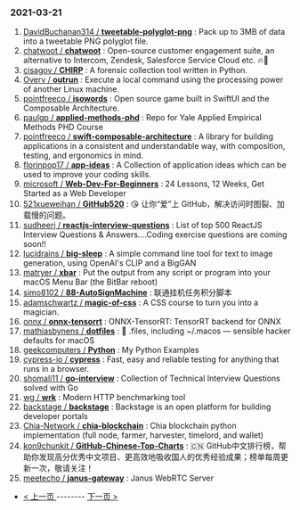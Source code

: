 ### 2021-03-21 
1. [
        DavidBuchanan314 /
**tweetable-polyglot-png**](https://github.com/DavidBuchanan314/tweetable-polyglot-png) : Pack up to 3MB of data into a tweetable PNG polyglot file.
1. [
        chatwoot /
**chatwoot**](https://github.com/chatwoot/chatwoot) : Open-source customer engagement suite, an alternative to Intercom, Zendesk, Salesforce Service Cloud etc. 🔥💬
1. [
        cisagov /
**CHIRP**](https://github.com/cisagov/CHIRP) : A forensic collection tool written in Python.
1. [
        Overv /
**outrun**](https://github.com/Overv/outrun) : Execute a local command using the processing power of another Linux machine.
1. [
        pointfreeco /
**isowords**](https://github.com/pointfreeco/isowords) : Open source game built in SwiftUI and the Composable Architecture.
1. [
        paulgp /
**applied-methods-phd**](https://github.com/paulgp/applied-methods-phd) : Repo for Yale Applied Empirical Methods PHD Course
1. [
        pointfreeco /
**swift-composable-architecture**](https://github.com/pointfreeco/swift-composable-architecture) : A library for building applications in a consistent and understandable way, with composition, testing, and ergonomics in mind.
1. [
        florinpop17 /
**app-ideas**](https://github.com/florinpop17/app-ideas) : A Collection of application ideas which can be used to improve your coding skills.
1. [
        microsoft /
**Web-Dev-For-Beginners**](https://github.com/microsoft/Web-Dev-For-Beginners) : 24 Lessons, 12 Weeks, Get Started as a Web Developer
1. [
        521xueweihan /
**GitHub520**](https://github.com/521xueweihan/GitHub520) : 😘 让你“爱”上 GitHub，解决访问时图裂、加载慢的问题。
1. [
        sudheerj /
**reactjs-interview-questions**](https://github.com/sudheerj/reactjs-interview-questions) : List of top 500 ReactJS Interview Questions & Answers....Coding exercise questions are coming soon!!
1. [
        lucidrains /
**big-sleep**](https://github.com/lucidrains/big-sleep) : A simple command line tool for text to image generation, using OpenAI's CLIP and a BigGAN
1. [
        matryer /
**xbar**](https://github.com/matryer/xbar) : Put the output from any script or program into your macOS Menu Bar (the BitBar reboot)
1. [
        simo8102 /
**88-AutoSignMachine**](https://github.com/simo8102/88-AutoSignMachine) : 联通挂机任务积分脚本
1. [
        adamschwartz /
**magic-of-css**](https://github.com/adamschwartz/magic-of-css) : A CSS course to turn you into a magician.
1. [
        onnx /
**onnx-tensorrt**](https://github.com/onnx/onnx-tensorrt) : ONNX-TensorRT: TensorRT backend for ONNX
1. [
        mathiasbynens /
**dotfiles**](https://github.com/mathiasbynens/dotfiles) : 🔧 .files, including ~/.macos — sensible hacker defaults for macOS
1. [
        geekcomputers /
**Python**](https://github.com/geekcomputers/Python) : My Python Examples
1. [
        cypress-io /
**cypress**](https://github.com/cypress-io/cypress) : Fast, easy and reliable testing for anything that runs in a browser.
1. [
        shomali11 /
**go-interview**](https://github.com/shomali11/go-interview) : Collection of Technical Interview Questions solved with Go
1. [
        wg /
**wrk**](https://github.com/wg/wrk) : Modern HTTP benchmarking tool
1. [
        backstage /
**backstage**](https://github.com/backstage/backstage) : Backstage is an open platform for building developer portals
1. [
        Chia-Network /
**chia-blockchain**](https://github.com/Chia-Network/chia-blockchain) : Chia blockchain python implementation (full node, farmer, harvester, timelord, and wallet)
1. [
        kon9chunkit /
**GitHub-Chinese-Top-Charts**](https://github.com/kon9chunkit/GitHub-Chinese-Top-Charts) : 🇨🇳 GitHub中文排行榜，帮助你发现高分优秀中文项目、更高效地吸收国人的优秀经验成果；榜单每周更新一次，敬请关注！
1. [
        meetecho /
**janus-gateway**](https://github.com/meetecho/janus-gateway) : Janus WebRTC Server 

- [ < 上一页 ](https://github.com/able8/github-trending-daily-record/blob/master/2021-03-20.md) -------- [ 下一页 > ](https://github.com/able8/github-trending-daily-record/blob/master/2021-03-22.md)